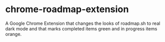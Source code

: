 # chrome-roadmap-extension
A Google Chrome Extension that changes the looks of roadmap.sh to real dark mode and that marks completed items green and in progress items orange.
